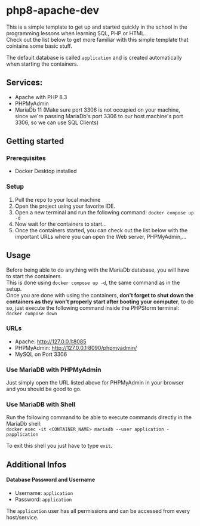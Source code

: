 # php8-apache-dev

This is a simple template to get up and started quickly in the school in the programming lessons when learning SQL, PHP or HTML.  
Check out the list below to get more familiar with this simple template that cointains some basic stuff.

The default database is called `application` and is created automatically when starting the containers.

## Services:
- Apache with PHP 8.3
- PHPMyAdmin
- MariaDb 11 (Make sure port 3306 is not occupied on your machine, since we're passing MariaDb's port 3306 to our host machine's port 3306, so we can use SQL Clients)

## Getting started


### Prerequisites
- Docker Desktop installed

### Setup
1. Pull the repo to your local machine
2. Open the project using your favorite IDE.
3. Open a new terminal and run the following command: `docker compose up -d`
4. Now wait for the containers to start...
5. Once the containers started, you can check out the list below with the important URLs where you can open the Web server, PHPMyAdmin,...

## Usage
Before being able to do anything with the MariaDb database, you will have to start the containers.  
This is done using `docker compose up -d`, the same command as in the setup.  
Once you are done with using the containers, **don't forget to shut down the containers as they won't properly start after booting your computer**, to do so, just execute the following command inside the PHPStorm terminal: `docker compose down`

### URLs
- Apache: http://127.0.0.1:8085
- PHPMyAdmin: http://127.0.0.1:8090/phpmyadmin/
- MySQL on Port 3306

### Use MariaDB with PHPMyAdmin
Just simply open the URL listed above for PHPMyAdmin in your browser and you should be good to go.

### Use MariaDB with Shell
Run the following command to be able to execute commands directly in the MariaDb shell:   
`docker exec -it <CONTAINER_NAME> mariadb --user application -papplication`

To exit this shell you just have to type `exit`.

## Additional Infos

#### Database Password and Username
- Username: `application`
- Password: `application`

The `application` user has all permissions and can be accessed from every host/service.